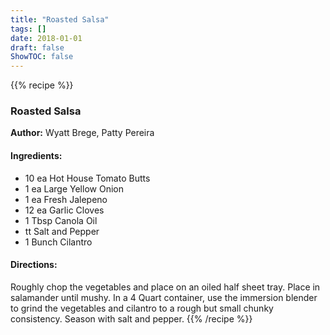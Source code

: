 ```yaml
---
title: "Roasted Salsa"
tags: []
date: 2018-01-01
draft: false
ShowTOC: false
---
```


{{% recipe %}}

### Roasted Salsa

**Author:** Wyatt Brege, Patty Pereira



#### Ingredients:

-   10 ea Hot House Tomato Butts
-   1 ea Large Yellow Onion
-   1 ea Fresh Jalepeno
-   12 ea Garlic Cloves
-   1 Tbsp Canola Oil
-   tt Salt and Pepper
-   1 Bunch Cilantro

#### Directions: 

Roughly chop the vegetables and place on an oiled half sheet tray.
Place in salamander until mushy.
In a 4 Quart container, use the immersion blender to grind the
vegetables and cilantro to a rough but small chunky consistency.
Season with salt and pepper.
{{% /recipe %}}
